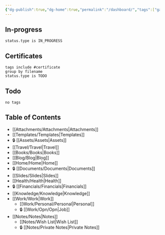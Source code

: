 ```yaml
---
{"dg-publish":true,"dg-home":true,"permalink":"/dashboard/","tags":["gardenEntry"],"dgPassFrontmatter":true}
---
```


## In-progress
```tasks
status.type is IN_PROGRESS
```
## Certificates
```tasks
tags include #certificate
group by filename
status.type is TODO
```
## Todo
```tasks
no tags
```
## Table of Contents
- [[Attachments/Attachments\|Attachments]]
- [[Templates/Templates\|Templates]]
- 🔒 [[Assets/Assets\|Assets]]
- [[Travel/Travel\|Travel]]
- [[Books/Books\|Books]]
- [[Blog/Blog\|Blog]]
- [[Home/Home\|Home]]
- 🔒 [[Documents/Documents\|Documents]]
- [[Slides/Slides\|Slides]]
- [[Health/Health\|Health]]
- 🔒 [[Financials/Financials\|Financials]]
- [[Knowledge/Knowledge\|Knowledge]]
- [[Work/Work\|Work]]
	- [[Work/Personal/Personal\|Personal]]
	- 🔒 [[Work/Opn/Opn\|Job]]
- [[Notes/Notes\|Notes]]
	- [[Notes/Wish List\|Wish List]]
	- 🔒 [[Notes/Private Notes\|Private Notes]]
